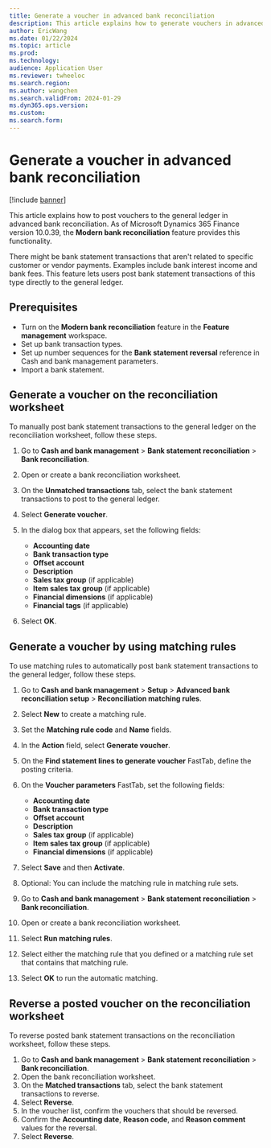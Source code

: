 ```yaml
---
title: Generate a voucher in advanced bank reconciliation
description: This article explains how to generate vouchers in advanced bank reconciliation.
author: EricWang
ms.date: 01/22/2024
ms.topic: article
ms.prod: 
ms.technology: 
audience: Application User
ms.reviewer: twheeloc
ms.search.region: 
ms.author: wangchen
ms.search.validFrom: 2024-01-29
ms.dyn365.ops.version: 
ms.custom: 
ms.search.form: 
---
```


# Generate a voucher in advanced bank reconciliation 

[!include [banner](../../includes/banner.md)]

This article explains how to post vouchers to the general ledger in advanced bank reconciliation. As of Microsoft Dynamics 365 Finance version 10.0.39, the **Modern bank reconciliation** feature provides this functionality. 

There might be bank statement transactions that aren't related to specific customer or vendor payments. Examples include bank interest income and bank fees. This feature lets users post bank statement transactions of this type directly to the general ledger.

## Prerequisites

- Turn on the **Modern bank reconciliation** feature in the **Feature management** workspace.
- Set up bank transaction types.
- Set up number sequences for the **Bank statement reversal** reference in Cash and bank management parameters.
- Import a bank statement.

## Generate a voucher on the reconciliation worksheet

To manually post bank statement transactions to the general ledger on the reconciliation worksheet, follow these steps.

1. Go to **Cash and bank management** \> **Bank statement reconciliation** \> **Bank reconciliation**.
1. Open or create a bank reconciliation worksheet.
1. On the **Unmatched transactions** tab, select the bank statement transactions to post to the general ledger.
1. Select **Generate voucher**.
1. In the dialog box that appears, set the following fields:

    - **Accounting date**
    - **Bank transaction type**
    - **Offset account**
    - **Description**
    - **Sales tax group** (if applicable)
    - **Item sales tax group** (if applicable)
    - **Financial dimensions** (if applicable)
    - **Financial tags** (if applicable)

1. Select **OK**.

## Generate a voucher by using matching rules

To use matching rules to automatically post bank statement transactions to the general ledger, follow these steps.

1. Go to **Cash and bank management** \> **Setup** \> **Advanced bank reconciliation setup** \> **Reconciliation matching rules**.
1. Select **New** to create a matching rule.
1. Set the **Matching rule code** and **Name** fields.
1. In the **Action** field, select **Generate voucher**.
1. On the **Find statement lines to generate voucher** FastTab, define the posting criteria.
1. On the **Voucher parameters** FastTab, set the following fields:

    - **Accounting date**
    - **Bank transaction type**
    - **Offset account**
    - **Description**
    - **Sales tax group** (if applicable)
    - **Item sales tax group** (if applicable)
    - **Financial dimensions** (if applicable)

1. Select **Save** and then **Activate**.
1. Optional: You can include the matching rule in matching rule sets.
1. Go to **Cash and bank management** \> **Bank statement reconciliation** \> **Bank reconciliation**.
1. Open or create a bank reconciliation worksheet.
1. Select **Run matching rules**.
1. Select either the matching rule that you defined or a matching rule set that contains that matching rule.
1. Select **OK** to run the automatic matching.

## Reverse a posted voucher on the reconciliation worksheet

To reverse posted bank statement transactions on the reconciliation worksheet, follow these steps.

1. Go to **Cash and bank management** \> **Bank statement reconciliation** \> **Bank reconciliation**.
1. Open the bank reconciliation worksheet.
1. On the **Matched transactions** tab, select the bank statement transactions to reverse.
1. Select **Reverse**.
1. In the voucher list, confirm the vouchers that should be reversed.
1. Confirm the **Accounting date**, **Reason code**, and **Reason comment** values for the reversal.
1. Select **Reverse**.

